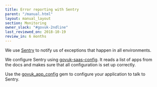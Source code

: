 ```yaml
---
title: Error reporting with Sentry
parent: "/manual.html"
layout: manual_layout
section: Monitoring
owner_slack: "#govuk-2ndline"
last_reviewed_on: 2018-10-19
review_in: 6 months
---
```


We use [Sentry][] to notify us of exceptions that happen in all environments.

We configure Sentry using [govuk-saas-config][]. It reads a list of apps from the docs and makes sure that all configuration is set up correctly.

Use the [govuk_app_config][] gem to configure your application to talk to Sentry.

[Sentry]: https://sentry.io/govuk
[govuk-saas-config]: https://github.com/alphagov/govuk-saas-config
[govuk_app_config]: https://github.com/alphagov/govuk_app_config
